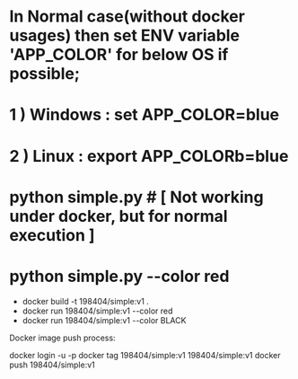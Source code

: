 # In Normal case(without docker usages) then set ENV variable 'APP_COLOR' for below OS if possible;

  # 1 ) Windows : set APP_COLOR=blue
  # 2 ) Linux   : export APP_COLORb=blue
  
  #  python simple.py # [ Not working under docker, but for normal execution ] 
  #  python simple.py --color red

 - docker build -t 198404/simple:v1 .
 - docker run 198404/simple:v1 --color red
 - docker run 198404/simple:v1 --color BLACK

  Docker image push process: 
  
  docker login  -u <my docker-hub-id> -p <my docker-hub-password>
  docker tag 198404/simple:v1 198404/simple:v1
  docker push 198404/simple:v1
